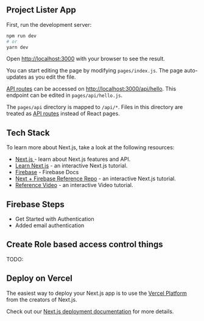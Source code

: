 
## Project Lister App

First, run the development server:

```bash
npm run dev
# or
yarn dev
```

Open [http://localhost:3000](http://localhost:3000) with your browser to see the result.

You can start editing the page by modifying `pages/index.js`. The page auto-updates as you edit the file.

[API routes](https://nextjs.org/docs/api-routes/introduction) can be accessed on [http://localhost:3000/api/hello](http://localhost:3000/api/hello). This endpoint can be edited in `pages/api/hello.js`.

The `pages/api` directory is mapped to `/api/*`. Files in this directory are treated as [API routes](https://nextjs.org/docs/api-routes/introduction) instead of React pages.

## Tech Stack

To learn more about Next.js, take a look at the following resources:

- [Next.js ](https://nextjs.org/docs) - learn about Next.js features and API.
- [Learn Next.js](https://nextjs.org/learn) - an interactive Next.js tutorial.
- [Firebase](https://firebase.google.com/docs/web/setup#available-libraries) - Firebase Docs
- [Next + Firebase Reference Repo](https://github.com/jamezmca/nextjs-todo) - an interactive Next.js tutorial.
- [Reference Video](https://www.youtube.com/watch?v=UzMr7-0FgA0) - an interactive Video tutorial.


## Firebase Steps
- Get Started with Authentication
- Added email authentication


## Create Role based access control things
TODO:

## Deploy on Vercel

The easiest way to deploy your Next.js app is to use the [Vercel Platform](https://vercel.com/new?utm_medium=default-template&filter=next.js&utm_source=create-next-app&utm_campaign=create-next-app-readme) from the creators of Next.js.

Check out our [Next.js deployment documentation](https://nextjs.org/docs/deployment) for more details.
